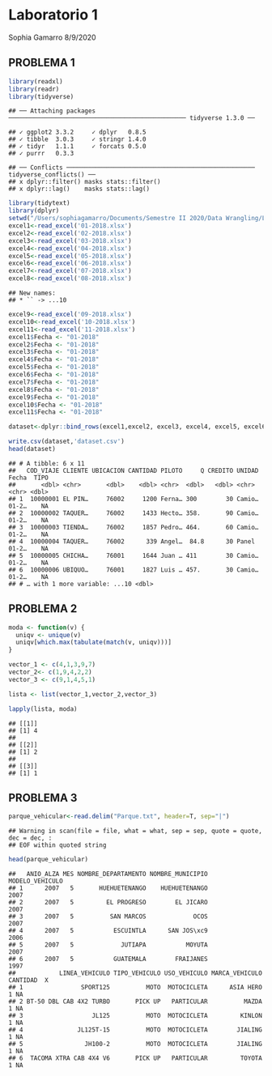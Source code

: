 Laboratorio 1
================
Sophia Gamarro
8/9/2020

## PROBLEMA 1

``` r
library(readxl)
library(readr)
library(tidyverse) 
```

    ## ── Attaching packages ───────────────────────────────────────────────── tidyverse 1.3.0 ──

    ## ✓ ggplot2 3.3.2     ✓ dplyr   0.8.5
    ## ✓ tibble  3.0.3     ✓ stringr 1.4.0
    ## ✓ tidyr   1.1.1     ✓ forcats 0.5.0
    ## ✓ purrr   0.3.3

    ## ── Conflicts ──────────────────────────────────────────────────── tidyverse_conflicts() ──
    ## x dplyr::filter() masks stats::filter()
    ## x dplyr::lag()    masks stats::lag()

``` r
library(tidytext)
library(dplyr)
setwd("/Users/sophiagamarro/Documents/Semestre II 2020/Data Wrangling/Lab1")
excel1<-read_excel('01-2018.xlsx')
excel2<-read_excel('02-2018.xlsx')
excel3<-read_excel('03-2018.xlsx')
excel4<-read_excel('04-2018.xlsx')
excel5<-read_excel('05-2018.xlsx')
excel6<-read_excel('06-2018.xlsx')
excel7<-read_excel('07-2018.xlsx')
excel8<-read_excel('08-2018.xlsx')
```

    ## New names:
    ## * `` -> ...10

``` r
excel9<-read_excel('09-2018.xlsx')
excel10<-read_excel('10-2018.xlsx')
excel11<-read_excel('11-2018.xlsx')
excel1$Fecha <- "01-2018"
excel2$Fecha <- "01-2018"
excel3$Fecha <- "01-2018"
excel4$Fecha <- "01-2018"
excel5$Fecha <- "01-2018"
excel6$Fecha <- "01-2018"
excel7$Fecha <- "01-2018"
excel8$Fecha <- "01-2018"
excel9$Fecha <- "01-2018"
excel10$Fecha <- "01-2018"
excel11$Fecha <- "01-2018"

dataset<-dplyr::bind_rows(excel1,excel2, excel3, excel4, excel5, excel6, excel7, excel8, excel9, excel10, excel11)

write.csv(dataset,'dataset.csv')
head(dataset)
```

    ## # A tibble: 6 x 11
    ##   COD_VIAJE CLIENTE UBICACION CANTIDAD PILOTO     Q CREDITO UNIDAD Fecha  TIPO
    ##       <dbl> <chr>       <dbl>    <dbl> <chr>  <dbl>   <dbl> <chr>  <chr> <dbl>
    ## 1  10000001 EL PIN…     76002     1200 Ferna… 300        30 Camio… 01-2…    NA
    ## 2  10000002 TAQUER…     76002     1433 Hecto… 358.       90 Camio… 01-2…    NA
    ## 3  10000003 TIENDA…     76002     1857 Pedro… 464.       60 Camio… 01-2…    NA
    ## 4  10000004 TAQUER…     76002      339 Angel…  84.8      30 Panel  01-2…    NA
    ## 5  10000005 CHICHA…     76001     1644 Juan … 411        30 Camio… 01-2…    NA
    ## 6  10000006 UBIQUO…     76001     1827 Luis … 457.       30 Camio… 01-2…    NA
    ## # … with 1 more variable: ...10 <dbl>

## PROBLEMA 2

``` r
moda <- function(v) {
  uniqv <- unique(v)
  uniqv[which.max(tabulate(match(v, uniqv)))]
}

vector_1 <- c(4,1,3,9,7)
vector_2<- c(1,9,4,2,2)
vector_3 <- c(9,1,4,5,1)

lista <- list(vector_1,vector_2,vector_3)

lapply(lista, moda)
```

    ## [[1]]
    ## [1] 4
    ## 
    ## [[2]]
    ## [1] 2
    ## 
    ## [[3]]
    ## [1] 1

## PROBLEMA 3

``` r
parque_vehicular<-read.delim("Parque.txt", header=T, sep="|")
```

    ## Warning in scan(file = file, what = what, sep = sep, quote = quote, dec = dec, :
    ## EOF within quoted string

``` r
head(parque_vehicular)
```

    ##   ANIO_ALZA MES NOMBRE_DEPARTAMENTO NOMBRE_MUNICIPIO MODELO_VEHICULO
    ## 1      2007   5       HUEHUETENANGO    HUEHUETENANGO            2007
    ## 2      2007   5         EL PROGRESO        EL JICARO            2007
    ## 3      2007   5          SAN MARCOS             OCOS            2007
    ## 4      2007   5           ESCUINTLA      SAN JOS\xc9            2006
    ## 5      2007   5             JUTIAPA           MOYUTA            2007
    ## 6      2007   5           GUATEMALA        FRAIJANES            1997
    ##            LINEA_VEHICULO TIPO_VEHICULO USO_VEHICULO MARCA_VEHICULO CANTIDAD  X
    ## 1                SPORT125          MOTO  MOTOCICLETA      ASIA HERO        1 NA
    ## 2 BT-50 DBL CAB 4X2 TURBO       PICK UP   PARTICULAR          MAZDA        1 NA
    ## 3                   JL125          MOTO  MOTOCICLETA         KINLON        1 NA
    ## 4               JL125T-15          MOTO  MOTOCICLETA        JIALING        1 NA
    ## 5                 JH100-2          MOTO  MOTOCICLETA        JIALING        1 NA
    ## 6  TACOMA XTRA CAB 4X4 V6       PICK UP   PARTICULAR         TOYOTA        1 NA
